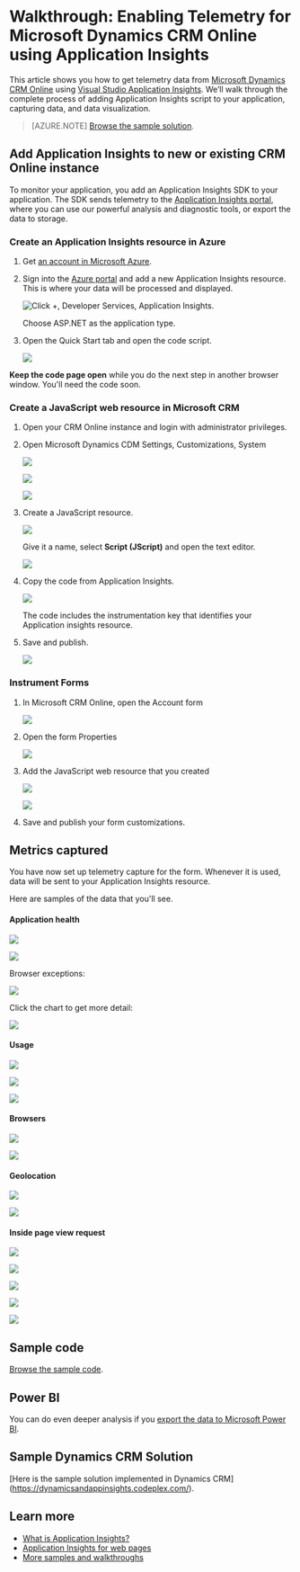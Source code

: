 <properties 
	pageTitle="Walkthrough: Monitor Microsoft Dynamics CRM with Application Insights" 
	description="Get telemetry from Microsoft Dynamics CRM Online using Application Insights. Walkthrough of setup, getting data, visualization and export." 
	services="application-insights" 
    documentationCenter=""
	authors="mazharmicrosoft" 
	manager="douge"/>

<tags 
	ms.service="application-insights" 
	ms.workload="tbd" 
	ms.tgt_pltfrm="ibiza" 
	ms.devlang="na" 
	ms.topic="article" 
	ms.date="08/04/2015" 
	ms.author="awills"/>
 
# Walkthrough: Enabling Telemetry for Microsoft Dynamics CRM Online using Application Insights

This article shows you how to get telemetry data from [Microsoft Dynamics CRM Online](https://www.dynamics.com/) using [Visual Studio Application Insights](https://azure.microsoft.com/services/application-insights/). We’ll walk through the complete process of adding Application Insights script to your application, capturing data, and data visualization.

>[AZURE.NOTE] [Browse the sample solution](https://dynamicsandappinsights.codeplex.com/).

## Add Application Insights to new or existing CRM Online instance 

To monitor your application, you add an Application Insights SDK to your application. The SDK sends telemetry to the [Application Insights portal](https://portal.azure.com), where you can use our powerful analysis and diagnostic tools, or export the data to storage.

### Create an Application Insights resource in Azure

1. Get [an account in Microsoft Azure](http://azure.com/pricing). 
2. Sign into the [Azure portal](https://portal.azure.com) and add a new Application Insights resource. This is where your data will be processed and displayed.

    ![Click +, Developer Services, Application Insights.](./media/app-insights-sample-mscrm/01.png)

    Choose ASP.NET as the application type.

3. Open the Quick Start tab and open the code script.

    ![](./media/app-insights-sample-mscrm/03.png)

**Keep the code page open** while you do the next step in another browser window. You'll need the code soon. 

### Create a JavaScript web resource in Microsoft CRM

1. Open your CRM Online instance and login with administrator privileges.
2. Open Microsoft Dynamics CDM Settings, Customizations, System

    ![](./media/app-insights-sample-mscrm/04.png)
    
    ![](./media/app-insights-sample-mscrm/05.png)


    ![](./media/app-insights-sample-mscrm/06.png)

3. Create a JavaScript resource.

    ![](./media/app-insights-sample-mscrm/07.png)

    Give it a name, select **Script (JScript)** and open the text editor.

    ![](./media/app-insights-sample-mscrm/08.png)
    
4. Copy the code from Application Insights.

    ![](./media/app-insights-sample-mscrm/09.png)

    The code includes the instrumentation key that identifies your Application insights resource.

5. Save and publish.

    ![](./media/app-insights-sample-mscrm/10.png)

### Instrument Forms

1. In Microsoft CRM Online, open the Account form

    ![](./media/app-insights-sample-mscrm/11.png)

2. Open the form Properties

    ![](./media/app-insights-sample-mscrm/12.png)

3. Add the JavaScript web resource that you created

    ![](./media/app-insights-sample-mscrm/13.png)

    ![](./media/app-insights-sample-mscrm/14.png)

4. Save and publish your form customizations.


## Metrics captured

You have now set up telemetry capture for the form. Whenever it is used, data will be sent to your Application Insights resource.

Here are samples of the data that you'll see.

#### Application health

![](./media/app-insights-sample-mscrm/15.png)

![](./media/app-insights-sample-mscrm/16.png)

Browser exceptions:

![](./media/app-insights-sample-mscrm/17.png)

Click the chart to get more detail:

![](./media/app-insights-sample-mscrm/18.png)

#### Usage

![](./media/app-insights-sample-mscrm/19.png)

![](./media/app-insights-sample-mscrm/20.png)

![](./media/app-insights-sample-mscrm/21.png)

#### Browsers

![](./media/app-insights-sample-mscrm/22.png)

![](./media/app-insights-sample-mscrm/23.png)

#### Geolocation

![](./media/app-insights-sample-mscrm/24.png)

![](./media/app-insights-sample-mscrm/25.png)

#### Inside page view request

![](./media/app-insights-sample-mscrm/26.png)

![](./media/app-insights-sample-mscrm/27.png)

![](./media/app-insights-sample-mscrm/28.png)

![](./media/app-insights-sample-mscrm/29.png)

![](./media/app-insights-sample-mscrm/30.png)

## Sample code

[Browse the sample code](https://dynamicsandappinsights.codeplex.com/).

## Power BI

You can do even deeper analysis if you [export the data to Microsoft Power BI](app-insights-export-power-bi.md).

## Sample Dynamics CRM Solution

[Here is the sample solution implemented in Dynamics CRM] (https://dynamicsandappinsights.codeplex.com/).

## Learn more

* [What is Application Insights?](app-insights-overview.md)
* [Application Insights for web pages](app-insights-javascript.md)
* [More samples and walkthroughs](app-insights-code-samples.md)

 
